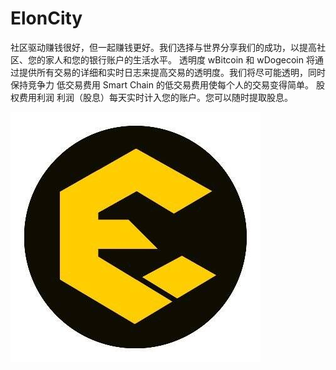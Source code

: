 # ElonCity

社区驱动赚钱很好，但一起赚钱更好。我们选择与世界分享我们的成功，以提高社区、您的家人和您的银行账户的生活水平。
透明度 wBitcoin 和 wDogecoin 将通过提供所有交易的详细和实时日志来提高交易的透明度。我们将尽可能透明，同时保持竞争力
低交易费用 Smart Chain 的低交易费用使每个人的交易变得简单。
股权费用利润 利润（股息）每天实时计入您的账户。您可以随时提取股息。

![ZJsEqSQg_400x400](ZJsEqSQg_400x400.jpg)
